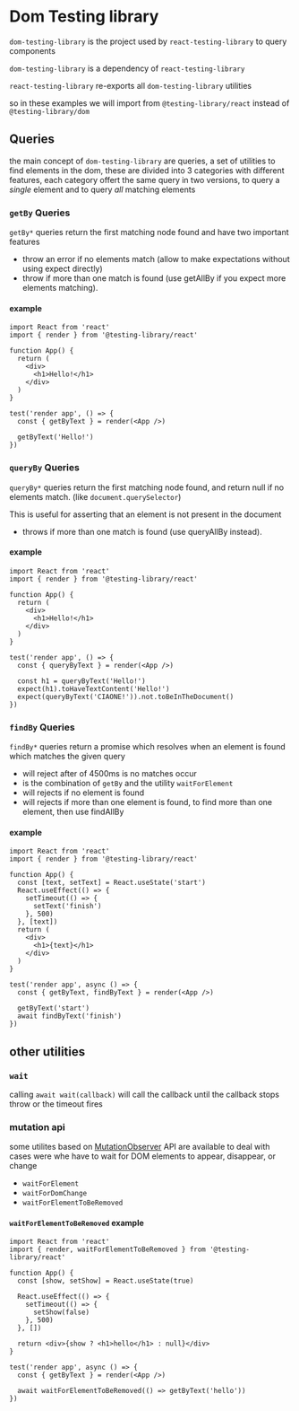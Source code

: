 # Dom Testing library

`dom-testing-library` is the project used by `react-testing-library` to query components

`dom-testing-library` is a dependency of `react-testing-library`

`react-testing-library` re-exports all `dom-testing-library` utilities

so in these examples we will import from `@testing-library/react` instead of `@testing-library/dom`

## Queries

the main concept of `dom-testing-library` are queries, a set of utilities to find elements in the dom, these are divided into 3 categories with different features, each category offert the same query in two versions, to query a _single_ element and to query _all_ matching elements

### `getBy` Queries

`getBy*` queries return the first matching node found
and have two important features

- throw an error if no elements match (allow to make expectations without using expect directly)
- throw if more than one match is found (use getAllBy if you expect more elements matching).

#### example

```
import React from 'react'
import { render } from '@testing-library/react'

function App() {
  return (
    <div>
      <h1>Hello!</h1>
    </div>
  )
}

test('render app', () => {
  const { getByText } = render(<App />)

  getByText('Hello!')
})

```

### `queryBy` Queries

`queryBy*` queries return the first matching node found, and return null if no elements match. (like `document.querySelector`)

This is useful for asserting that an element is not present in the document

- throws if more than one match is found (use queryAllBy instead).

#### example

```
import React from 'react'
import { render } from '@testing-library/react'

function App() {
  return (
    <div>
      <h1>Hello!</h1>
    </div>
  )
}

test('render app', () => {
  const { queryByText } = render(<App />)

  const h1 = queryByText('Hello!')
  expect(h1).toHaveTextContent('Hello!')
  expect(queryByText('CIAONE!')).not.toBeInTheDocument()
})
```

### `findBy` Queries

`findBy*` queries return a promise which resolves when an element is found which matches the given query

- will reject after of 4500ms is no matches occur
- is the combination of `getBy` and the utility `waitForElement`
- will rejects if no element is found
- will rejects if more than one element is found, to find more than one element, then use findAllBy

#### example

```
import React from 'react'
import { render } from '@testing-library/react'

function App() {
  const [text, setText] = React.useState('start')
  React.useEffect(() => {
    setTimeout(() => {
      setText('finish')
    }, 500)
  }, [text])
  return (
    <div>
      <h1>{text}</h1>
    </div>
  )
}

test('render app', async () => {
  const { getByText, findByText } = render(<App />)

  getByText('start')
  await findByText('finish')
})
```

## other utilities

### `wait`

calling `await wait(callback)` will call the callback until the callback stops throw or the timeout fires

### mutation api

some utilites based on [MutationObserver](https://developer.mozilla.org/en-US/docs/Web/API/MutationObserver) API are available to deal with cases were whe have to wait for DOM elements to appear, disappear, or change

- `waitForElement`
- `waitForDomChange`
- `waitForElementToBeRemoved`

#### `waitForElementToBeRemoved` example

```
import React from 'react'
import { render, waitForElementToBeRemoved } from '@testing-library/react'

function App() {
  const [show, setShow] = React.useState(true)

  React.useEffect(() => {
    setTimeout(() => {
      setShow(false)
    }, 500)
  }, [])

  return <div>{show ? <h1>hello</h1> : null}</div>
}

test('render app', async () => {
  const { getByText } = render(<App />)

  await waitForElementToBeRemoved(() => getByText('hello'))
})
```
